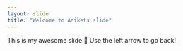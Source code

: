 ```yaml
---
layout: slide
title: "Welcome to Anikets slide"
---
```


This is my awesome slide :tada:
Use the left arrow to go back!
